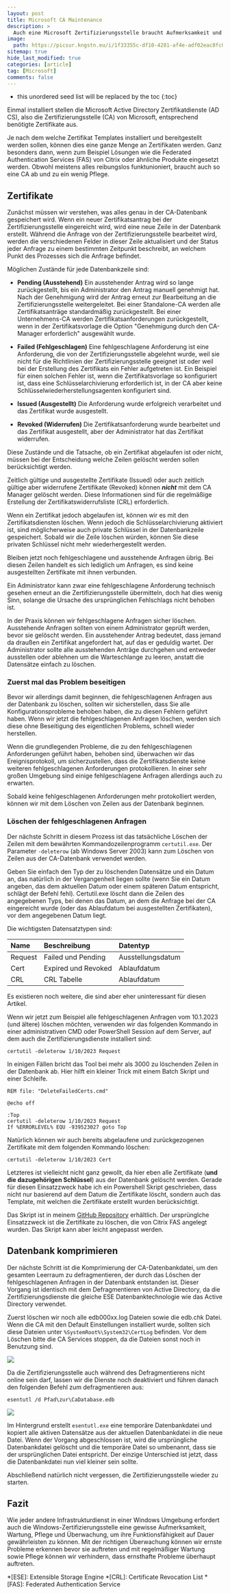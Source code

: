 ```yaml
---
layout: post
title: Microsoft CA Maintenance 
description: >
  Auch eine Microsoft Zertifizierungsstelle braucht Aufmerksamkeit und Pflege.
image: 
  path: https://picsur.kngstn.eu/i/1f33355c-df10-4281-af4e-adf02eac8fc0.jpg
sitemap: true
hide_last_modified: true
categories: [article]
tag: [Microsoft]
comments: false
---
```


* this unordered seed list will be replaced by the toc
{:toc}

Einmal installiert stellen die Microsoft Active Directory Zertifikatdienste (AD CS), also die Zertifizierungsstelle (CA) von Microsoft, entsprechend benötigte Zertifikate aus.

Je nach dem welche Zertifikat Templates installiert und bereitgestellt werden sollen, können dies eine ganze Menge an Zertifikaten werden. Ganz besonders dann, wenn zum Beispiel Lösungen wie die Federated Authentication Services (FAS) von Citrix oder ähnliche Produkte eingesetzt werden. Obwohl meistens alles reibungslos funktunioniert, braucht auch so eine CA ab und zu ein wenig Pflege.

## Zertifikate

Zunächst müssen wir verstehen, was alles genau in der CA-Datenbank gespeichert wird. Wenn ein neuer Zertifikatsantrag bei der Zertifizierungsstelle eingereicht wird, wird eine neue Zeile in der Datenbank erstellt. Während die Anfrage von der Zertifizierungsstelle bearbeitet wird, werden die verschiedenen Felder in dieser Zeile aktualisiert und der Status jeder Anfrage zu einem bestimmten Zeitpunkt beschreibt, an welchem Punkt des Prozesses sich die Anfrage befindet.

Möglichen Zustände für jede Datenbankzeile sind:

 * **Pending (Ausstehend)** Ein ausstehender Antrag wird so lange zurückgestellt, bis ein Administrator den Antrag manuell genehmigt hat. Nach der Genehmigung wird der Antrag erneut zur Bearbeitung an die Zertifizierungsstelle weitergeleitet. Bei einer Standalone-CA werden alle Zertifikatsanträge standardmäßig zurückgestellt. Bei einer Unternehmens-CA werden Zertifikatsanforderungen zurückgestellt, wenn in der Zertifikatsvorlage die Option "Genehmigung durch den CA-Manager erforderlich" ausgewählt wurde.

* **Failed (Fehlgeschlagen)** Eine fehlgeschlagene Anforderung ist eine Anforderung, die von der Zertifizierungsstelle abgelehnt wurde, weil sie nicht für die Richtlinien der Zertifizierungsstelle geeignet ist oder weil bei der Erstellung des Zertifikats ein Fehler aufgetreten ist. Ein Beispiel für einen solchen Fehler ist, wenn die Zertifikatsvorlage so konfiguriert ist, dass eine Schlüsselarchivierung erforderlich ist, in der CA aber keine Schlüsselwiederherstellungsagenten konfiguriert sind.

* **Issued (Ausgestellt)** Die Anforderung wurde erfolgreich verarbeitet und das Zertifikat wurde ausgestellt.

* **Revoked (Widerrufen)** Die Zertifikatsanforderung wurde bearbeitet und das Zertifikat ausgestellt, aber der Administrator hat das Zertifikat widerrufen.

Diese Zustände und die Tatsache, ob ein Zertifikat abgelaufen ist oder nicht, müssen bei der Entscheidung welche Zeilen gelöscht werden sollen berücksichtigt werden.

Zeitlich gültige und ausgestellte Zertifikate (Issued) oder auch zeitlich gültige aber widerrufene Zertifikate (Revoked) können **_nicht_** mit dem CA Manager gelöscht werden. Diese Informationen sind für die regelmäßige Erstellung der Zertifikatswiderrufsliste (CRL) erforderlich.

Wenn ein Zertifikat jedoch abgelaufen ist, können wir es mit den Zertifikatsdiensten löschen. Wenn jedoch die Schlüsselarchivierung aktiviert ist, sind möglicherweise auch private Schlüssel in der Datenbankzeile gespeichert. Sobald wir die Zeile löschen würden, können Sie diese privaten Schlüssel nicht mehr wiederhergestellt werden.

Bleiben jetzt noch fehlgeschlagene und ausstehende Anfragen übrig. Bei diesen Zeilen handelt es sich lediglich um Anfragen, es sind keine ausgestellten Zertifikate mit ihnen verbunden.

Ein Administrator kann zwar eine fehlgeschlagene Anforderung technisch gesehen erneut an die Zertifizierungsstelle übermitteln, doch hat dies wenig Sinn, solange die Ursache des ursprünglichen Fehlschlags nicht behoben ist.

In der Praxis können wir fehlgeschlagene Anfragen sicher löschen. Ausstehende Anfragen sollten von einem Administrator geprüft werden, bevor sie gelöscht werden. Ein ausstehender Antrag bedeutet, dass jemand da draußen ein Zertifikat angefordert hat, auf das er geduldig wartet. Der Administrator sollte alle ausstehenden Anträge durchgehen und entweder ausstellen oder ablehnen um die Warteschlange zu leeren, anstatt die Datensätze einfach zu löschen.

### Zuerst mal das Problem beseitigen

Bevor wir allerdings damit beginnen, die fehlgeschlagenen Anfragen aus der Datenbank zu löschen, sollten wir sicherstellen, dass Sie alle Konfigurationsprobleme behoben haben, die zu diesen Fehlern geführt haben. Wenn wir jetzt die fehlgeschlagenen Anfragen löschen, werden sich diese ohne Beseitigung des eigentlichen Problems, schnell wieder herstellen.

Wenn die grundlegenden Probleme, die zu den fehlgeschlagenen Anforderungen geführt haben, behoben sind, überwachen wir das Ereignisprotokoll, um sicherzustellen, dass die Zertifikatsdienste keine weiteren fehlgeschlagenen Anforderungen protokollieren. In einer sehr großen Umgebung sind einige fehlgeschlagene Anfragen allerdings auch zu erwarten.

Sobald keine fehlgeschlagenen Anforderungen mehr protokolliert werden, können wir mit dem Löschen von Zeilen aus der Datenbank beginnen.

### Löschen der fehlgeschlagenen Anfragen

Der nächste Schritt in diesem Prozess ist das tatsächliche Löschen der Zeilen mit dem bewährten Kommandozeilenprogramm `certutil.exe`. Der Parameter `-deleterow` (ab Windows Server 2003) kann zum Löschen von Zeilen aus der CA-Datenbank verwendet werden.

Geben Sie einfach den Typ der zu löschenden Datensätze und ein Datum an, das natürlich in der Vergangenheit liegen sollte (wenn Sie ein Datum angeben, das dem aktuellen Datum oder einem späteren Datum entspricht, schlägt der Befehl fehl). Certutil.exe löscht dann die Zeilen des angegebenen Typs, bei denen das Datum, an dem die Anfrage bei der CA eingereicht wurde (oder das Ablaufdatum bei ausgestellten Zertifikaten), vor dem angegebenen Datum liegt.

Die wichtigsten Datensatztypen sind:

| Name      | Beschreibung        | Datentyp           |
|:----------|:--------------------|:-------------------|
| Request   | Failed und Pending  | Ausstellungsdatum  |
| Cert      | Expired und Revoked | Ablaufdatum        |
| CRL       | CRL Tabelle         | Ablaufdatum        |

Es existieren noch weitere, die sind aber eher uninteressant für diesen Artikel.

Wenn wir jetzt zum Beispiel alle fehlgeschlagenen Anfragen vom 10.1.2023 (und ältere) löschen möchten, verwenden wir das folgenden Kommando in einer administrativen CMD oder PowerShell Session auf dem Server, auf dem auch die Zertifizierungsdienste installiert sind:

~~~console
certutil -deleterow 1/10/2023 Request
~~~

In einigen Fällen bricht das Tool bei mehr als 3000 zu löschenden Zeilen in der Datenbank ab. Hier hilft ein kleiner Trick mit einem Batch Skript und einer Schleife.

~~~batchfile
REM file: "DeleteFailedCerts.cmd"
 
@echo off

:Top
certutil -deleterow 1/10/2023 Request
If %ERRORLEVEL% EQU -939523027 goto Top
~~~~

Natürlich können wir auch bereits abgelaufene und zurückgezogenen Zertifikate mit dem folgenden Kommando löschen:

~~~console
certutil -deleterow 1/10/2023 Cert
~~~~

Letzteres ist vielleicht nicht ganz gewollt, da hier eben alle Zertifikate (**und die dazugehörigen Schlüssel**) aus der Datenbank gelöscht werden. Gerade für diesen Einsatzzweck habe ich ein Powershell Skript geschrieben, dass nicht nur basierend auf dem Datum die Zertifikate löscht, sondern auch das Template, mit welchen die Zertifikate erstellt wurden berücksichtigt.

Das Skript ist in meinem [GitHub Repository][1] erhältlich. Der ursprünglche Einsatzzweck ist die Zertifikate zu löschen, die von Citrix FAS angelegt wurden. Das Skript kann aber leicht angepasst werden.

## Datenbank komprimieren
Der nächste Schritt ist die Komprimierung der CA-Datenbankdatei, um den gesamten Leerraum zu defragmentieren, der durch das Löschen der fehlgeschlagenen Anfragen in der Datenbank entstanden ist. Dieser Vorgang ist identisch mit dem Defragmentieren von Active Directory, da die Zertifizierungsdienste die gleiche ESE Datenbanktechnologie wie das Active Directory verwendet.

Zuerst löschen wir noch alle edb000xx.log Dateien sowie die edb.chk Datei. Wenn die CA mit den Default Einstellungen installiert wurde, sollten sich diese Dateien unter `%SystemRoot%\System32\CertLog` befinden. Vor dem Löschen bitte die CA Services stoppen, da die Dateien sonst noch in Benutzung sind.

![][2]

Da die Zertifizierungsstelle auch während des Defragmentierens nicht online sein darf, lassen wir die Dienste noch deaktiviert und führen danach den folgenden Befehl zum defragmentieren aus:

~~~console
esentutl /d Pfad\zur\CaDatabase.edb
~~~~

![][3]

Im Hintergrund erstellt `esentutl.exe` eine temporäre Datenbankdatei und kopiert alle aktiven Datensätze aus der aktuellen Datenbankdatei in die neue Datei. Wenn der Vorgang abgeschlossen ist, wird die ursprüngliche Datenbankdatei gelöscht und die temporäre Datei so umbenannt, dass sie der ursprünglichen Datei entspricht. Der einzige Unterschied ist jetzt, dass die Datenbankdatei nun viel kleiner sein sollte.

Abschließend natürlich nicht vergessen, die Zertifizierungsstelle wieder zu starten.

## Fazit

Wie jeder andere Infrastrukturdienst in einer Windows Umgebung erfordert auch die Windows-Zertifizierungsstelle eine gewisse Aufmerksamkeit, Wartung, Pflege und Überwachung, um ihre Funktionsfähigkeit auf Dauer gewährleisten zu können. Mit der richtigen Überwachung können wir ernste Probleme erkennen  bevor sie auftreten und mit regelmäßiger Wartung sowie Pflege können wir verhindern, dass ernsthafte Probleme überhaupt auftreten.

*[ESE]: Extensible Storage Engine
*[CRL]: Certificate Revocation List
*[FAS]: Federated Authentication Service

[1]: https://github.com/thomaskrampe/PowerShell/tree/master/Citrix/FAS
[2]: /assets/img/article/microsoft-ca-maintenance-01.png
[3]: /assets/img/article/microsoft-ca-maintenance-02.png
